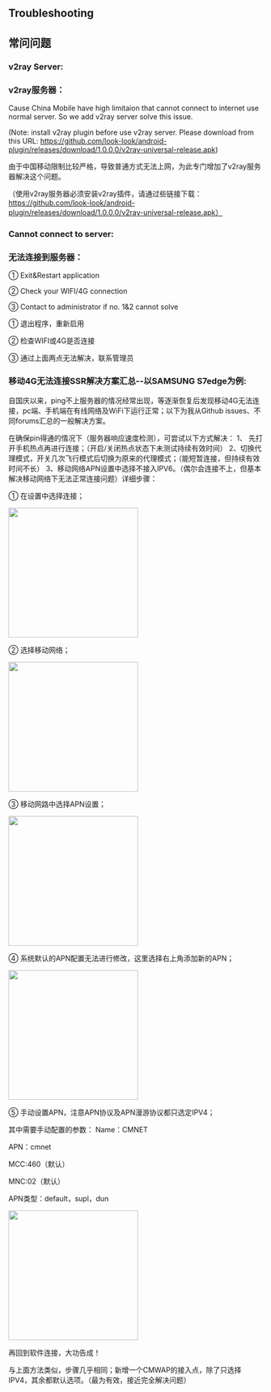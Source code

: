 ## Troubleshooting
## 常问问题

### v2ray Server:
### v2ray服务器：
Cause China Mobile have high limitaion that cannot connect to internet use normal server. So we add v2ray server solve this issue.

(Note: install v2ray plugin before use v2ray server. Please download from this URL: https://github.com/look-look/android-plugin/releases/download/1.0.0.0/v2ray-universal-release.apk)

由于中国移动限制比较严格，导致普通方式无法上网，为此专门增加了v2ray服务器解决这个问题。

（使用v2ray服务器必须安装v2ray插件，请通过些链接下载：https://github.com/look-look/android-plugin/releases/download/1.0.0.0/v2ray-universal-release.apk）

### Cannot connect to server:
### 无法连接到服务器：

① Exit&Restart application

② Check your WIFI/4G connection

③ Contact to administrator if no. 1&2 cannot solve

① 退出程序，重新启用

② 检查WIFI或4G是否连接

③ 通过上面两点无法解决，联系管理员


### 移动4G无法连接SSR解决方案汇总--以SAMSUNG S7edge为例:
自国庆以来，ping不上服务器的情况经常出现，等逐渐恢复后发现移动4G无法连接，pc端、手机端在有线网络及WiFi下运行正常；以下为我从Github issues、不同forums汇总的一般解决方案。

在确保pin得通的情况下（服务器响应速度检测），可尝试以下方式解决：
1、 先打开手机热点再进行连接；（开启/关闭热点状态下未测试持续有效时间）
2、切换代理模式，开关几次飞行模式后切换为原来的代理模式；（能短暂连接，但持续有效时间不长）
3、移动网络APN设置中选择不接入IPV6。（偶尔会连接不上，但基本解决移动网络下无法正常连接问题）详细步骤：

① 在设置中选择连接；

<a href="https://pic4.zhimg.com/80/v2-9e1fb5079b5d5b4d569f832227da158b_hd.jpg"><img src="https://pic4.zhimg.com/80/v2-9e1fb5079b5d5b4d569f832227da158b_hd.jpg" height="256"></a>

② 选择移动网络；

<a href="https://pic3.zhimg.com/80/v2-aede2f270eb25ac445dd235f82ca6ba6_hd.jpg"><img src="https://pic3.zhimg.com/80/v2-aede2f270eb25ac445dd235f82ca6ba6_hd.jpg" height="256"></a>

③ 移动网路中选择APN设置；

<a href="https://pic3.zhimg.com/80/v2-e484e3f0180550e7206404e7c05adbea_hd.jpg"><img src="https://pic3.zhimg.com/80/v2-e484e3f0180550e7206404e7c05adbea_hd.jpg" height="256"></a>

④ 系统默认的APN配置无法进行修改，这里选择右上角添加新的APN；

<a href="https://pic1.zhimg.com/80/v2-6ec7b2f913d9d9652b651fcb9feb9d14_hd.jpg"><img src="https://pic1.zhimg.com/80/v2-6ec7b2f913d9d9652b651fcb9feb9d14_hd.jpg" height="256"></a>

⑤ 手动设置APN，注意APN协议及APN漫游协议都只选定IPV4；

其中需要手动配置的参数：
Name：CMNET

APN：cmnet

MCC:460（默认）

MNC:02（默认）

APN类型：default，supl，dun

<a href="https://pic1.zhimg.com/80/v2-c1df1eb63b6ca55cabb69df9f8aead5c_hd.jpg"><img src="https://pic1.zhimg.com/80/v2-c1df1eb63b6ca55cabb69df9f8aead5c_hd.jpg" height="256"></a>

再回到软件连接，大功告成！

与上面方法类似，步骤几乎相同；新增一个CMWAP的接入点，除了只选择IPV4，其余都默认选项。（最为有效，接近完全解决问题）
